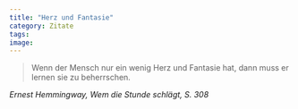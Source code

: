 ```yaml
---
title: "Herz und Fantasie"
category: Zitate
tags: 
image: 
---
```



> Wenn der Mensch nur ein wenig Herz und Fantasie hat, dann muss er lernen sie zu beherrschen.


*Ernest Hemmingway, Wem die Stunde schlägt, S. 308*